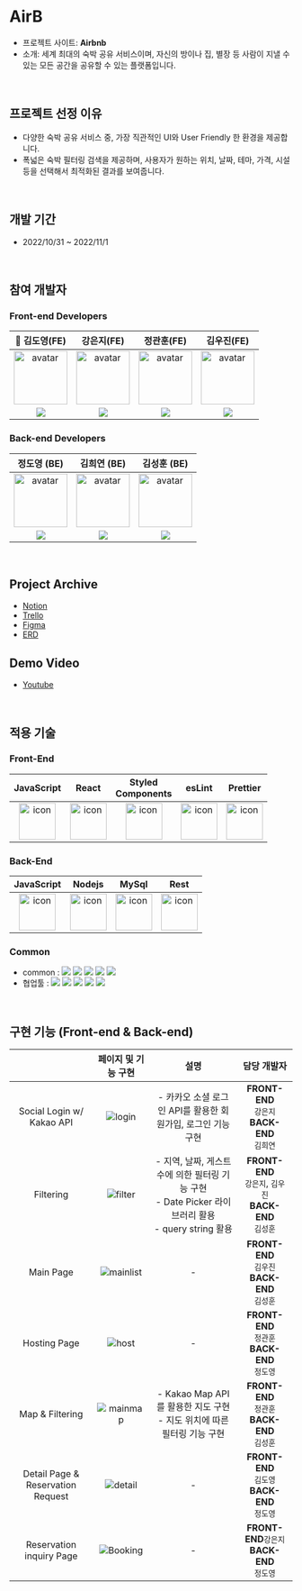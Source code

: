 # AirB

- 프로젝트 사이트: **Airbnb**
- 소개: 세계 최대의 숙박 공유 서비스이며, 자신의 방이나 집, 별장 등 사람이 지낼 수 있는 모든 공간을 공유할 수 있는 플랫폼입니다.

<br/>

## 프로젝트 선정 이유
- 다양한 숙박 공유 서비스 중, 가장 직관적인 UI와 User Friendly 한 환경을 제공합니다.
- 폭넓은 숙박 필터링 검색을 제공하며, 사용자가 원하는 위치, 날짜, 테마, 가격, 시설 등을 선택해서 최적화된 결과를 보여줍니다.

<br/>

## 개발 기간

- 2022/10/31 ~ 2022/11/1

<br/>

## 참여 개발자

### Front-end Developers

|👑 김도영(FE)|강은지(FE)|정관훈(FE)|김우진(FE)|
| :--: | :--: | :--: | :--: |
|<img width="95px" height="95px" src="https://avatars.githubusercontent.com/u/110547785?v=4" alt="avatar" />               |<img width="95px" height="95px" src="https://avatars.githubusercontent.com/u/70960594?v=4" alt="avatar" />                |<img width="95px" height="95px" src="https://avatars.githubusercontent.com/u/110619143?v=4" alt="avatar" />               |<img width="95px" height="95px" src="https://avatars.githubusercontent.com/u/111094669?v=4" alt="avatar" />              |
| [<img src="https://img.shields.io/badge/GitHub-181717?style=for-the-badge&logo=GitHub&logoColor=white"/>](https://github.com/doyoungkim1994) | [<img src="https://img.shields.io/badge/GitHub-181717?style=for-the-badge&logo=GitHub&logoColor=white"/>](https://github.com/imchloedev) | [<img src="https://img.shields.io/badge/GitHub-181717?style=for-the-badge&logo=GitHub&logoColor=white"/>](https://github.com/gwanhun1) | [<img src="https://img.shields.io/badge/GitHub-181717?style=for-the-badge&logo=GitHub&logoColor=white"/>](https://github.com/w00jinkim) |


### Back-end Developers

|정도영 (BE) |김희연 (BE)| 김성훈 (BE) |
| :--: | :--: | :--: |
|<img width="95px" height="95px" src="https://avatars.githubusercontent.com/u/110891019?v=4" alt="avatar" />               |<img width="95px" height="95px" src="https://avatars.githubusercontent.com/u/109201576?v=4" alt="avatar" />                |<img width="95px" height="95px" src="https://avatars.githubusercontent.com/u/107197044?v=4" alt="avatar" />               |
| [<img src="https://img.shields.io/badge/GitHub-181717?style=for-the-badge&logo=GitHub&logoColor=white"/>](https://github.com/JeongDoYoung2) | [<img src="https://img.shields.io/badge/GitHub-181717?style=for-the-badge&logo=GitHub&logoColor=white"/>](https://github.com/Cein1) | [<img src="https://img.shields.io/badge/GitHub-181717?style=for-the-badge&logo=GitHub&logoColor=white"/>](https://github.com/Hey-Hello-World) |

<br/>

## Project Archive

- [Notion](https://www.notion.so/2-b9e11f1779e14cd8bf72ada22f4f387b)
- [Trello](https://trello.com/invite/b/dd0UK0ZP/ATTI7d11b7ecc901f3c2f86fda22dd15d7435E174AE5/airborb)
- [Figma](https://www.figma.com/file/2gwQGwQsNv226erUbxjniQ/AirBorB?node-id=0%3A1)
- [ERD](https://dbdiagram.io/d/635f5d885170fb6441c6c96e)


## Demo Video
- [Youtube](https://youtu.be/satdp1W4fBg)

<br/>

## 적용 기술

### Front-End

|JavaScript|React|Styled <br/> Components|esLint|Prettier|
| :--: | :--: | :--: | :--: | :--: |
| <img src="https://techstack-generator.vercel.app/js-icon.svg" alt="icon" width="65" height="65" /> | <img src="https://techstack-generator.vercel.app/react-icon.svg" alt="icon" width="65" height="65" /> | <img src="https://styled-components.com/logo.png" alt="icon" width="65" height="65" /> | <img src="https://techstack-generator.vercel.app/eslint-icon.svg" alt="icon" width="65" height="65" /> | <img src="https://techstack-generator.vercel.app/prettier-icon.svg" alt="icon" width="65" height="65" /> |

### Back-End

|JavaScript|Nodejs|MySql|Rest|
| :--: | :--: | :--: | :--: |
| <img src="https://techstack-generator.vercel.app/js-icon.svg" alt="icon" width="65" height="65" /> | <img src="https://techstack-generator.vercel.app/nginx-icon.svg" alt="icon" width="65" height="65" /> | <img src="https://techstack-generator.vercel.app/mysql-icon.svg" alt="icon" width="65" height="65" /> | <img src="https://techstack-generator.vercel.app/restapi-icon.svg" alt="icon" width="65" height="65" /> |

### Common

- common : <img src="https://img.shields.io/badge/Git-F05032?style=flat&logo=Git&logoColor=white"/> <img src="https://img.shields.io/badge/GitHub-181717?style=flat&logo=GitHub&logoColor=white"/> <img src="https://img.shields.io/badge/AWS-232F3E?style=flat&logo=AmazonAWS&logoColor=white"/> <img src="https://img.shields.io/badge/ESLint-4B32C3?style=flat&logo=AmazonAWS&logoColor=white"/> <img src="https://img.shields.io/badge/Prettier-F7B93E?style=flat&logo=prettier&logoColor=white"/>
- 협업툴 : <img src="https://img.shields.io/badge/Notion-000000?style=flat&logo=Notion&logoColor=white"/> <img src="https://img.shields.io/badge/Slack-4A154B?style=flat&logo=Slack&logoColor=white"/> <img src="https://img.shields.io/badge/Trello-0052CC?style=flat&logo=Trello&logoColor=white"/> <img src="https://img.shields.io/badge/Figma-F24E1E?style=flat&logo=Figma&logoColor=white"/> <img src="https://img.shields.io/badge/PostMan-FF6C37?style=flat&logo=PostMan&logoColor=white"/>

<br/>

## 구현 기능 (Front-end & Back-end)
| |페이지 및 기능 구현| 설명 | 담당 개발자 |
| :--: | :--: | :--: | :--: |
| Social Login w/ Kakao API | ![login](https://user-images.githubusercontent.com/70960594/201516847-1f3a93fe-cd8e-44a5-b084-41c97009c3de.gif) | - 카카오 소셜 로그인 API를 활용한 회원가입, 로그인 기능 구현 | **FRONT-END** </br> `강은지` </br> **BACK-END** </br> `김희연`|
| Filtering | ![filter](https://user-images.githubusercontent.com/70960594/201517069-339d6e3d-8947-489d-ba76-ece630af5744.gif) | - 지역, 날짜, 게스트 수에 의한 필터링 기능 구현 <br/> - Date Picker 라이브러리 활용 <br/> - query string 활용 |  **FRONT-END** </br> `강은지`, `김우진` </br> **BACK-END** </br> `김성훈` |
| Main Page | ![mainlist](https://user-images.githubusercontent.com/70960594/201517151-fea4095b-c31e-4438-b0ff-7608c74ae520.gif) | - | **FRONT-END** </br> `김우진`  </br> **BACK-END** </br> `김성훈` |
| Hosting Page | ![host](https://user-images.githubusercontent.com/70960594/201516943-1409b97c-c95f-4be8-bab2-1d3046c19077.gif) | - | **FRONT-END** </br> `정관훈` </br> **BACK-END** </br> `정도영`|
| Map & Filtering | ![mainmap](https://user-images.githubusercontent.com/70960594/201517296-d6b1bea2-da3a-40fd-ba17-4741d3e22acb.gif) | - Kakao Map API를 활용한 지도 구현 <br/> - 지도 위치에 따른 필터링 기능 구현 |**FRONT-END** </br>`정관훈` </br> **BACK-END** </br> `김성훈` |
| Detail Page & Reservation Request | ![detail](https://user-images.githubusercontent.com/70960594/201517416-598cbb31-2576-4c65-890a-e9556ba5688b.gif) | - | **FRONT-END** </br> `김도영` </br> **BACK-END** </br> `정도영` |
| Reservation inquiry Page | ![Booking](https://user-images.githubusercontent.com/70960594/201517442-43439c0a-226c-40a2-ac91-33dd5339cbbd.gif) | - | **FRONT-END**`강은지`  </br> **BACK-END** </br> `정도영` |

